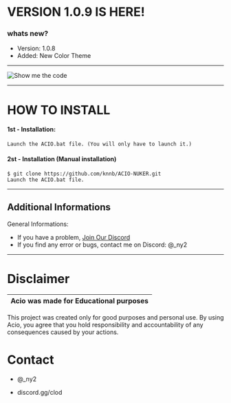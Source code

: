 #            VERSION 1.0.9 IS HERE!
### whats new?
- Version: 1.0.8
- Added: New Color Theme
  

-------------------



![Show me the code](https://i.imgur.com/pbkXJZh.jpg)


---------------

# HOW TO INSTALL
#### 1st - Installation:
    Launch the ACIO.bat file. (You will only have to launch it.) 

#### 2st - Installation (Manual installation)
    $ git clone https://github.com/knnb/ACIO-NUKER.git
    Launch the ACIO.bat file.


---------------

## Additional Informations
General Informations:
- If you have a problem, [Join Our Discord](https://discord.gg/clod)
- If you find any error or bugs, contact me on Discord: @_ny2


---------------

# Disclaimer

|Acio was made for Educational purposes|
|-------------------------------------------------|
This project was created only for good purposes and personal use.
By using Acio, you agree that you hold responsibility and accountability of any consequences caused by your actions.


# Contact

* @_ny2

* discord.gg/clod
